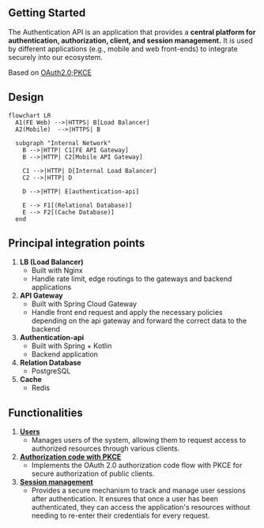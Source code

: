 ## Getting Started

The Authentication API is an application that provides a **central platform for authentication, authorization, client, and session management.** It is used by different applications (e.g., mobile and web front-ends) to integrate securely into our ecosystem.

Based on [OAuth2.0](https://www.rfc-editor.org/rfc/rfc6749);[PKCE](https://www.rfc-editor.org/rfc/rfc7636)

## Design

```mermaid
flowchart LR
  A1(FE Web) -->|HTTPS| B[Load Balancer]
  A2(Mobile)  -->|HTTPS| B

  subgraph "Internal Network"
    B -->|HTTP| C1[FE API Gateway]
    B -->|HTTP| C2[Mobile API Gateway]

    C1 -->|HTTP| D[Internal Load Balancer]
    C2 -->|HTTP| D

    D -->|HTTP| E[authentication-api]

    E --> F1[(Relational Database)]
    E --> F2[(Cache Database)]
  end
```

## Principal integration points

1. **LB (Load Balancer)**
   - Built with Nginx
   - Handle rate limit, edge routings to the gateways and backend applications
2. **API Gateway**
   - Built with Spring Cloud Gateway
   - Handle front end request and apply the necessary policies depending on the api gateway and forward the correct data to the backend
3. **Authentication-api**
   - Built with Spring + Kotlin
   - Backend application
4. **Relation Database**
   - PostgreSQL
5. **Cache**
   - Redis

## Functionalities

1. **[Users](/authentication-api/domains?id=users)**
   - Manages users of the system, allowing them to request access to authorized resources through various clients.
2. **[Authorization code with PKCE](/authentication-api/domains?id=authorization-code-with-pkce)**
   - Implements the OAuth 2.0 authorization code flow with PKCE for secure authorization of public clients.
3. **[Session management](/authentication-api/domains?id=introspection)**
   - Provides a secure mechanism to track and manage user sessions after authentication. It ensures that once a user has been authenticated, they can access the application's resources without needing to re-enter their credentials for every request.
